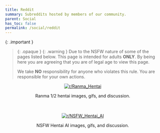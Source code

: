 ```yaml
---
title: Reddit
summary: Subreddits hosted by members of our community.
parent: Social
has_toc: false
permalink: /social/reddit
---
```


{: .important }
> {: .opaque }
> {: .warning }
> Due to the NSFW nature of some of the pages listed below. This page is intended for adults **ONLY**. By being here you are agreeing that you are of legal age to view this page.  
> 
> We take **NO** responsibility for anyone who violates this rule. You are responsible for your own actions.

<div class="w3-card" align="center">
    <a href="https://www.reddit.com/r/Ranma_Hentai/">
        <img align="center" src="https://styles.redditmedia.com/t5_dn30ob/styles/bannerBackgroundImage_my6kvnkad44f1.png" alt="r/Ranma_Hentai" />
    </a>
    <div class="w3-container" align="center">
    <p align="center">Ranma 1/2 hentai images, gifs, and discussion.</p>
    </div>
</div>
<br /><br />
<div class="w3-card" align="center">
    <a href="https://www.reddit.com/r/NSFW_Hentai_AI/">
        <img align="center" src="https://styles.redditmedia.com/t5_ekyrut/styles/bannerBackgroundImage_r9jlhib4544f1.png" alt="r/NSFW_Hentai_AI" />
    </a>
    <div class="w3-container" align="center">
    <p align="center">NSFW Hentai AI images, gifs, and discussion.</p>
    </div>
</div>